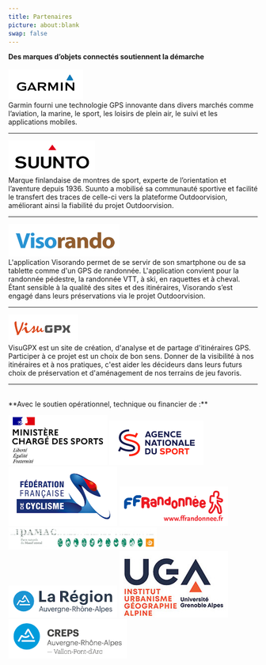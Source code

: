 ```yaml
---
title: Partenaires
picture: about:blank
swap: false
---
```


**Des marques d’objets connectés soutiennent la démarche**     
<br>
[![Garmin](./assets/garmin.png)](https://www.garmin.com/fr-FR/)   
Garmin fourni une technologie GPS innovante dans divers marchés comme l’aviation, la marine, le sport, les loisirs de plein air, le suivi et les applications mobiles.
***
[![Sunnto](./assets/sunnto.png)](https://www.suunto.com/fr-fr/)   
Marque finlandaise de montres de sport, experte de l’orientation et l’aventure depuis 1936. Suunto a mobilisé sa communauté sportive et facilité le transfert des traces de celle-ci vers la plateforme Outdoorvision, améliorant ainsi la fiabilité du projet Outdoorvision.
***
[![Visorando](./assets/visorando.png)](https://www.visorando.com/)   
L'application Visorando permet de se servir de son smartphone ou de sa tablette comme d'un GPS de randonnée. L'application convient pour la randonnée pédestre, la randonnée VTT, à ski, en raquettes et à cheval.   
Étant sensible à la qualité des sites et des itinéraires, Visorando s’est engagé dans leurs préservations via le projet Outdoorvision.
***
[![VisuGPX](./assets/visugpx.png)](https://www.visugpx.com/)   
VisuGPX est un site de création, d'analyse et de partage d'itinéraires GPS. Participer à ce projet est un choix de bon sens. Donner de la visibilité à nos itinéraires et à nos pratiques, c'est aider les décideurs dans leurs futurs choix de préservation et d'aménagement de nos terrains de jeu favoris.
***   
<br>   
**Avec le soutien opérationnel, technique ou financier de :**   

![Le Ministère chargé des Sports](./assets/ministere-sports.png) ![L'Agence nationale du sport](./assets/ans.png) ![La Fédération française de cyclisme](./assets/ffc.png) ![La Fédération française de randonnée pédestre](assets/ffrp.png) ![Les parcs naturels du Massif central (Association IPAMAC)](assets/ipamac.jpg) ![La Région Auvergne Rhône-Alpes](assets/region-auvergne-rhone-alpes.png) ![L'institut de Géographie Alpine de l'Université de Grenoble](./assets/iuga.jpg) ![Le CREPS Auvergne - Rhône-Alpes](./assets/creps.png)
